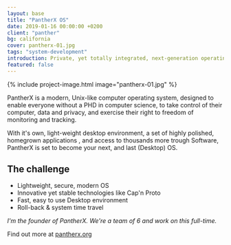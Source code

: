 ```yaml
---
layout: base
title: "PantherX OS"
date: 2019-01-16 00:00:00 +0200
client: "panther"
bg: california
cover: pantherx-01.jpg
tags: "system-development"
introduction: Private, yet totally integrated, next-generation operating system for everyone.
featured: false
---
```


{% include project-image.html image="pantherx-01.jpg" %}

PantherX is a modern, Unix-like computer operating system, designed to enable everyone without a PHD in computer science, to take control of their computer, data and privacy, and exercise their right to freedom of monitoring and tracking.

With it's own, light-weight desktop environment, a set of highly polished, homegrown applications , and access to thousands more trough Software, PantherX is set to become your next, and last (Desktop) OS. 

## The challenge

- Lightweight, secure, modern OS
- Innovative yet stable technologies like Cap'n Proto
- Fast, easy to use Desktop environment
- Roll-back & system time travel

_I'm the founder of PantherX. We're a team of 6 and work on this full-time._

Find out more at [pantherx.org](https://www.pantherx.org/)
